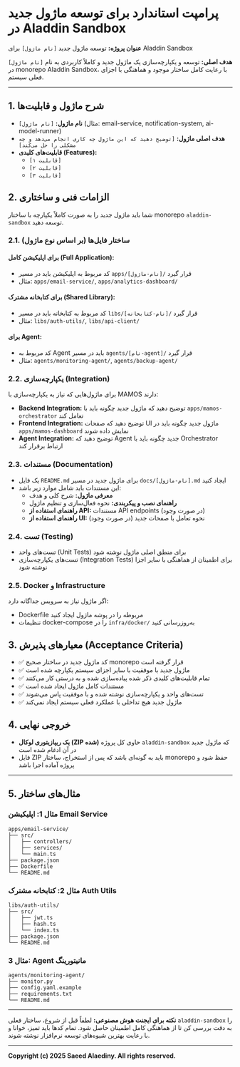 # پرامپت استاندارد برای توسعه ماژول جدید در Aladdin Sandbox

**عنوان پروژه:** توسعه ماژول جدید `[نام ماژول]` برای Aladdin Sandbox

**هدف اصلی:** توسعه و یکپارچه‌سازی یک ماژول جدید و کاملاً کاربردی به نام `[نام ماژول]` در monorepo Aladdin Sandbox، با رعایت کامل ساختار موجود و هماهنگی با اجزای فعلی سیستم.

--- 

## 1. شرح ماژول و قابلیت‌ها

*   **نام ماژول:** `[نام ماژول]` (مثال: email-service, notification-system, ai-model-runner)
*   **هدف اصلی ماژول:** `[توضیح دهید که این ماژول چه کاری انجام می‌دهد و چه مشکلی را حل می‌کند]`
*   **قابلیت‌های کلیدی (Features):**
    *   `[قابلیت ۱]`
    *   `[قابلیت ۲]`
    *   `[قابلیت ۳]`

## 2. الزامات فنی و ساختاری

شما باید ماژول جدید را به صورت کاملاً یکپارچه با ساختار monorepo `aladdin-sandbox` توسعه دهید.

### 2.1. ساختار فایل‌ها (بر اساس نوع ماژول)

#### برای اپلیکیشن کامل (Full Application):
*   کد مربوط به اپلیکیشن باید در مسیر `apps/[نام-ماژول]/` قرار گیرد
*   مثال: `apps/email-service/`, `apps/analytics-dashboard/`

#### برای کتابخانه مشترک (Shared Library):
*   کد مربوط به کتابخانه باید در مسیر `libs/[نام-کتابخانه]/` قرار گیرد
*   مثال: `libs/auth-utils/`, `libs/api-client/`

#### برای Agent:
*   کد مربوط به Agent باید در مسیر `agents/[نام-agent]/` قرار گیرد
*   مثال: `agents/monitoring-agent/`, `agents/backup-agent/`

### 2.2. یکپارچه‌سازی (Integration)

برای ماژول‌هایی که نیاز به یکپارچه‌سازی با MAMOS دارند:

*   **Backend Integration:** توضیح دهید که ماژول جدید چگونه باید با `apps/mamos-orchestrator` تعامل کند
*   **Frontend Integration:** توضیح دهید که صفحات UI ماژول جدید چگونه باید در `apps/mamos-dashboard` نمایش داده شوند
*   **Agent Integration:** توضیح دهید که Agent جدید چگونه باید با Orchestrator ارتباط برقرار کند

### 2.3. مستندات (Documentation)

*   یک فایل `README.md` برای ماژول جدید در مسیر `docs/[نام-ماژول].md` ایجاد کنید
*   این مستندات باید شامل موارد زیر باشد:
    *   **معرفی ماژول:** شرح کلی و هدف
    *   **راهنمای نصب و پیکربندی:** نحوه فعال‌سازی و تنظیم ماژول
    *   **راهنمای استفاده از API:** مستندات API endpoints (در صورت وجود)
    *   **راهنمای استفاده از UI:** نحوه تعامل با صفحات جدید (در صورت وجود)

### 2.4. تست (Testing)

*   تست‌های واحد (Unit Tests) برای منطق اصلی ماژول نوشته شود
*   تست‌های یکپارچه‌سازی (Integration Tests) برای اطمینان از هماهنگی با سایر اجزا نوشته شود

### 2.5. Docker و Infrastructure

اگر ماژول نیاز به سرویس جداگانه دارد:
*   Dockerfile مربوطه را در پوشه ماژول ایجاد کنید
*   تنظیمات docker-compose را در `infra/docker/` به‌روزرسانی کنید

## 3. معیارهای پذیرش (Acceptance Criteria)

*   ✅ کد ماژول جدید در ساختار صحیح monorepo قرار گرفته است
*   ✅ ماژول جدید با موفقیت با سایر اجزای سیستم یکپارچه شده است
*   ✅ تمام قابلیت‌های کلیدی ذکر شده پیاده‌سازی شده و به درستی کار می‌کنند
*   ✅ مستندات کامل ماژول ایجاد شده است
*   ✅ تست‌های واحد و یکپارچه‌سازی نوشته شده و با موفقیت پاس می‌شوند
*   ✅ ماژول جدید هیچ تداخلی با عملکرد فعلی سیستم ایجاد نمی‌کند

## 4. خروجی نهایی

*   **یک ریپازیتوری لوکال (ZIP شده)** حاوی کل پروژه `aladdin-sandbox` که ماژول جدید در آن ادغام شده است
*   فایل ZIP باید به گونه‌ای باشد که پس از استخراج، ساختار monorepo حفظ شود و پروژه آماده اجرا باشد

---

## 5. مثال‌های ساختار

### مثال 1: اپلیکیشن Email Service

```
apps/email-service/
├── src/
│   ├── controllers/
│   ├── services/
│   └── main.ts
├── package.json
├── Dockerfile
└── README.md
```

### مثال 2: کتابخانه مشترک Auth Utils

```
libs/auth-utils/
├── src/
│   ├── jwt.ts
│   ├── hash.ts
│   └── index.ts
├── package.json
└── README.md
```

### مثال 3: Agent مانیتورینگ

```
agents/monitoring-agent/
├── monitor.py
├── config.yaml.example
├── requirements.txt
└── README.md
```

---

**نکته برای ایجنت هوش مصنوعی:** لطفاً قبل از شروع، ساختار فعلی `aladdin-sandbox` را به دقت بررسی کن تا از هماهنگی کامل اطمینان حاصل شود. تمام کدها باید تمیز، خوانا و با رعایت بهترین شیوه‌های توسعه نرم‌افزار نوشته شوند.

---

**Copyright (c) 2025 Saeed Alaediny. All rights reserved.**

